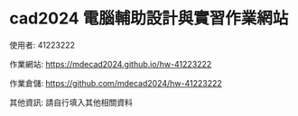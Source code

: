# cad2024 電腦輔助設計與實習作業網站

使用者: 41223222

作業網站: https://mdecad2024.github.io/hw-41223222

作業倉儲: https://github.com/mdecad2024/hw-41223222

其他資訊: 請自行填入其他相關資料
